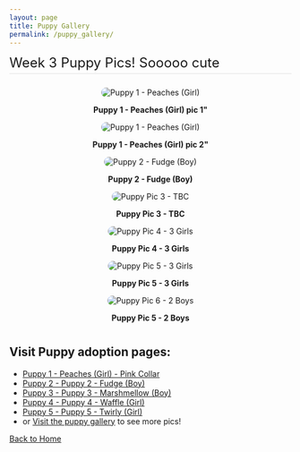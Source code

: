 ```yaml
---
layout: page
title: Puppy Gallery
permalink: /puppy_gallery/
---
```


<style>
.gallery {
  display: grid;
  grid-template-columns: repeat(auto-fit, minmax(200px, 1fr));
  gap: 16px;
  margin-top: 24px;
}
.gallery-item {
  text-align: center;
}
.gallery-item img {
  max-width: 100%;
  height: auto;
  border-radius: 12px;
}
.section {
  margin-bottom: 40px;
}
.section-title {
  font-size: 1.5rem;
  margin-bottom: 16px;
  text-align: left;
  border-bottom: 2px solid #eee;
  padding-bottom: 4px;
}
</style>


<div class="section">
  <div class="section-title">Week 3 Puppy Pics! Sooooo cute</div>
  <div class="gallery">
    <div class="gallery-item">
        <img src="https://imagedelivery.net/t3wCsGMKGPWUV8JSaoSPtQ/840838d7-b045-44f4-0cea-12359fe17300/public" alt="Puppy 1 - Peaches (Girl)">
      <p><strong>Puppy 1 - Peaches (Girl) pic 1"</strong></p>
       <img src="https://imagedelivery.net/t3wCsGMKGPWUV8JSaoSPtQ/3b5957e9-1c42-437a-de59-893e0edc8300/public" alt="Puppy 1 - Peaches (Girl)">
      <p><strong>Puppy 1 - Peaches (Girl) pic 2" </strong></p>
    </div> 
    </div>
    <div class="gallery-item">
        <img src="https://imagedelivery.net/t3wCsGMKGPWUV8JSaoSPtQ/b01325f4-3d5c-4c24-64a6-15b9db258b00/public" alt="Puppy 2 - Fudge (Boy)">
      <p><strong>Puppy 2 - Fudge (Boy)</strong></p>
    </div>
    <div class="gallery-item">
        <img src="https://imagedelivery.net/t3wCsGMKGPWUV8JSaoSPtQ/22c8cbb9-d3cf-4a86-1915-01ef87756100/public" alt="Puppy Pic 3 - TBC">
      <p><strong>Puppy Pic 3 - TBC </strong></p>
        </div>
    <div class="gallery-item">
        <img src="https://imagedelivery.net/t3wCsGMKGPWUV8JSaoSPtQ/c1fac7d4-7857-4efd-2120-0ef4248ea800/public" alt="Puppy Pic 4 - 3 Girls">
      <p><strong>Puppy Pic 4 - 3 Girls </strong></p>
    </div>
    <div class="gallery-item">
        <img src="https://imagedelivery.net/t3wCsGMKGPWUV8JSaoSPtQ/638633b0-f1f9-4ec4-741c-43c4f1f01300/public" alt="Puppy Pic 5 - 3 Girls">
      <p><strong>Puppy Pic 5 - 3 Girls </strong></p>
    </div>
    <div class="gallery-item">
        <img src="https://imagedelivery.net/t3wCsGMKGPWUV8JSaoSPtQ/0a42a01a-504d-48ce-2fa0-524026c17e00/public" alt="Puppy Pic 6 - 2 Boys">
      <p><strong>Puppy Pic 5 - 2 Boys </strong></p>     
    </div> 
  </div>




## Visit Puppy adoption pages:
- [Puppy 1 - Peaches (Girl) - Pink Collar](/puppy_1/)
- [Puppy 2 - Puppy 2 - Fudge (Boy)](/puppy_2/)
- [Puppy 3 - Puppy 3 - Marshmellow (Boy)](/puppy_3/)
- [Puppy 4 - Puppy 4 - Waffle (Girl)](/puppy_4/)
- [Puppy 5 - Puppy 5 - Twirly (Girl)](/puppy_5/)
- or [Visit the puppy gallery](/puppy_gallery/) to see more pics!


[Back to Home](/)


